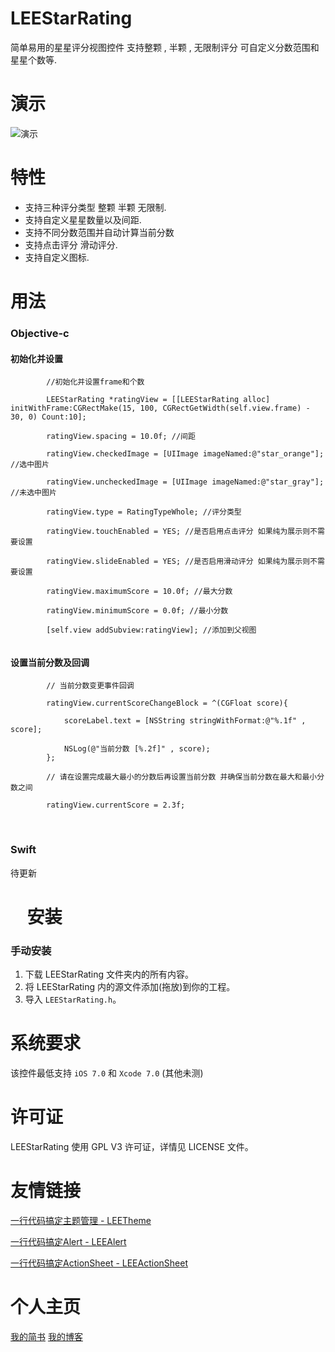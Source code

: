 # LEEStarRating

简单易用的星星评分视图控件 支持整颗 , 半颗 , 无限制评分 可自定义分数范围和星星个数等.

演示
==============
![演示](https://github.com/lixiang1994/LEEStarRating/blob/master/demo.gif)

特性
==============
- 支持三种评分类型 整颗 半颗 无限制.
- 支持自定义星星数量以及间距.
- 支持不同分数范围并自动计算当前分数
- 支持点击评分 滑动评分.
- 支持自定义图标.

用法
==============

### Objective-c

#### 初始化并设置

```
        //初始化并设置frame和个数
        
        LEEStarRating *ratingView = [[LEEStarRating alloc] initWithFrame:CGRectMake(15, 100, CGRectGetWidth(self.view.frame) - 30, 0) Count:10]; 
        
        ratingView.spacing = 10.0f; //间距
        
        ratingView.checkedImage = [UIImage imageNamed:@"star_orange"]; //选中图片
        
        ratingView.uncheckedImage = [UIImage imageNamed:@"star_gray"]; //未选中图片
        
        ratingView.type = RatingTypeWhole; //评分类型
        
        ratingView.touchEnabled = YES; //是否启用点击评分 如果纯为展示则不需要设置
        
        ratingView.slideEnabled = YES; //是否启用滑动评分 如果纯为展示则不需要设置
        
        ratingView.maximumScore = 10.0f; //最大分数
        
        ratingView.minimumScore = 0.0f; //最小分数
        
        [self.view addSubview:ratingView]; //添加到父视图
        
```

#### 设置当前分数及回调

```
        // 当前分数变更事件回调
        
        ratingView.currentScoreChangeBlock = ^(CGFloat score){
            
            scoreLabel.text = [NSString stringWithFormat:@"%.1f" , score];
            
            NSLog(@"当前分数 [%.2f]" , score);
        };
        
        // 请在设置完成最大最小的分数后再设置当前分数 并确保当前分数在最大和最小分数之间
        
        ratingView.currentScore = 2.3f;
```
    
### Swift
待更新

    
安装
==============

### 手动安装

1. 下载 LEEStarRating 文件夹内的所有内容。
2. 将 LEEStarRating 内的源文件添加(拖放)到你的工程。
3. 导入 `LEEStarRating.h`。

系统要求
==============
该控件最低支持 `iOS 7.0` 和 `Xcode 7.0` (其他未测)

许可证
==============
LEEStarRating 使用 GPL V3 许可证，详情见 LICENSE 文件。

友情链接
==============
[一行代码搞定主题管理 - LEETheme](https://github.com/lixiang1994/LEETheme)

[一行代码搞定Alert - LEEAlert](https://github.com/lixiang1994/LEEAlert)

[一行代码搞定ActionSheet - LEEActionSheet](https://github.com/lixiang1994/LEEActionSheet)

个人主页
==============
[我的简书](http://www.jianshu.com/users/a6da0db100c8)
[我的博客](http://www.lee1994.com)
